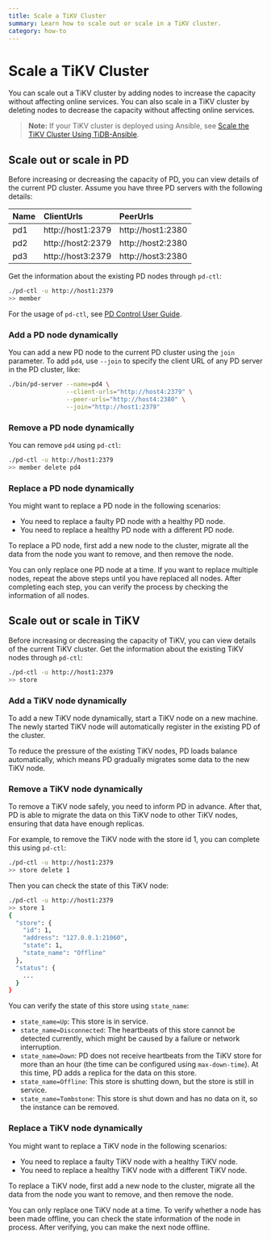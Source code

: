 ```yaml
---
title: Scale a TiKV Cluster
summary: Learn how to scale out or scale in a TiKV cluster.
category: how-to
---
```


# Scale a TiKV Cluster

You can scale out a TiKV cluster by adding nodes to increase the capacity without affecting online services. You can also scale in a TiKV cluster by deleting nodes to decrease the capacity without affecting online services.

> **Note:** If your TiKV cluster is deployed using Ansible, see [Scale the TiKV Cluster Using TiDB-Ansible](ansible-deployment-scale.md).

## Scale out or scale in PD

Before increasing or decreasing the capacity of PD, you can view details of the current PD cluster. Assume you have three PD servers with the following details:

| Name | ClientUrls        | PeerUrls          |
|:-----|:------------------|:------------------|
| pd1  | http://host1:2379 | http://host1:2380 |
| pd2  | http://host2:2379 | http://host2:2380 |
| pd3  | http://host3:2379 | http://host3:2380 |

Get the information about the existing PD nodes through `pd-ctl`:

```bash
./pd-ctl -u http://host1:2379
>> member
```

For the usage of `pd-ctl`, see [PD Control User Guide](../../reference/tools/pd-control.md).

### Add a PD node dynamically

You can add a new PD node to the current PD cluster using the `join` parameter. To add `pd4`, use `--join` to specify the client URL of any PD server in the PD cluster, like:

```bash
./bin/pd-server --name=pd4 \
                --client-urls="http://host4:2379" \
                --peer-urls="http://host4:2380" \
                --join="http://host1:2379"
```

### Remove a PD node dynamically

You can remove `pd4` using `pd-ctl`:

```bash
./pd-ctl -u http://host1:2379
>> member delete pd4
```

### Replace a PD node dynamically

You might want to replace a PD node in the following scenarios:

- You need to replace a faulty PD node with a healthy PD node.
- You need to replace a healthy PD node with a different PD node.

To replace a PD node, first add a new node to the cluster, migrate all the data from the node you want to remove, and then remove the node.

You can only replace one PD node at a time. If you want to replace multiple nodes, repeat the above steps until you have replaced all nodes. After completing each step, you can verify the process by checking the information of all nodes.

## Scale out or scale in TiKV

Before increasing or decreasing the capacity of TiKV, you can view details of the current TiKV cluster. Get the information about the existing TiKV nodes through `pd-ctl`:

```bash
./pd-ctl -u http://host1:2379
>> store
```

### Add a TiKV node dynamically

To add a new TiKV node dynamically, start a TiKV node on a new machine. The newly started TiKV node will automatically register in the existing PD of the cluster.

To reduce the pressure of the existing TiKV nodes, PD loads balance automatically, which means PD gradually migrates some data to the new TiKV node.

### Remove a TiKV node dynamically

To remove a TiKV node safely, you need to inform PD in advance. After that, PD is able to migrate the data on this TiKV node to other TiKV nodes, ensuring that data have enough replicas.

For example, to remove the TiKV node with the store id 1, you can complete this using `pd-ctl`:

```bash
./pd-ctl -u http://host1:2379
>> store delete 1
```

Then you can check the state of this TiKV node:

```bash
./pd-ctl -u http://host1:2379
>> store 1
{
  "store": {
    "id": 1,
    "address": "127.0.0.1:21060",
    "state": 1,
    "state_name": "Offline"
  },
  "status": {
    ...
  }
}
```

You can verify the state of this store using `state_name`:

  - `state_name=Up`: This store is in service.
  - `state_name=Disconnected`: The heartbeats of this store cannot be detected currently, which might be caused by a failure or network interruption.
  - `state_name=Down`: PD does not receive heartbeats from the TiKV store for more than an hour (the time can be configured using `max-down-time`). At this time, PD adds a replica for the data on this store.
  - `state_name=Offline`: This store is shutting down, but the store is still in service.
  - `state_name=Tombstone`: This store is shut down and has no data on it, so the instance can be removed.

### Replace a TiKV node dynamically

You might want to replace a TiKV node in the following scenarios:

- You need to replace a faulty TiKV node with a healthy TiKV node.
- You need to replace a healthy TiKV node with a different TiKV node.

To replace a TiKV node, first add a new node to the cluster, migrate all the data from the node you want to remove, and then remove the node.

You can only replace one TiKV node at a time. To verify whether a node has been made offline, you can check the state information of the node in process. After verifying, you can make the next node offline.
